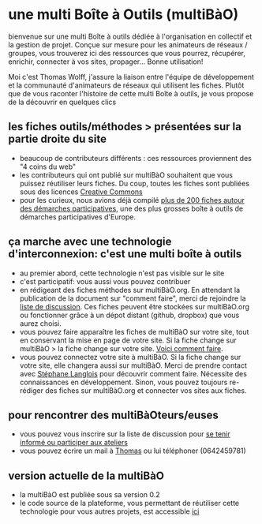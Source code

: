 # une multi Boîte à Outils (multiBàO)

bienvenue sur une multi Boîte à outils dédiée à l'organisation en collectif et la gestion de projet. Conçue sur mesure pour les animateurs de réseaux / groupes, vous trouverez ici des ressources que vous pourrez, récupérer, enrichir, connecter à vos sites, propager... Bonne utilisation!

Moi c'est Thomas Wolff, j'assure la liaison entre l'équipe de développement et la communauté d'animateurs de réseaux qui utilisent les fiches. Plutôt que de vous raconter l'histoire de cette multi Boîte à outils, je vous propose de la découvrir en quelques clics 

## les fiches outils/méthodes > présentées sur la partie droite du site
 * beaucoup de contributeurs différents : ces ressources proviennent des "4 coins du web"
 * les contributeurs qui ont publié sur multiBàO souhaitent que vous puissez réutiliser leurs fiches. Du coup, toutes les fiches sont publiées sous des licences [Creative Commons](http://creativecommons.fr/)
 * pour les curieux, nous avions déjà compilé [plus de 200 fiches autour des démarches participatives](https://www.dropbox.com/sh/vryv33xp4bwwhx0/AAAGx_8JJZO_Gtipmg4GMFIKa), une des plus grosses boîte à outils de démarches participatives d'Europe.

## ça marche avec une technologie d'interconnexion: c'est une multi boîte à outils
 * au premier abord, cette technologie n'est pas visible sur le site
 * c'est participatif: vous aussi vous pouvez contribuer
  * en rédigeant des fiches méthodes sur multiBàO.org. En attendant la publication de la document sur "comment faire", merci de rejoindre la [liste de discussion](http://lists.imaginationforpeople.org/cgi-bin/mailman/listinfo/multibao ). Ces fiches peuvent être stockées sur multiBàO.org ou fonctionner grâce à un dépot distant (github, dropbox) que vous aurez choisi. 
  * vous pouvez faire apparaître les fiches de multiBàO sur votre site, tout en conservant la mise en page de votre site. Si la fiche change sur multiBàO > la fiche change sur votre site. [Voici comment faire](https://github.com/scopyleft/multibao/tree/dev/public/integration).
  * vous pouvez connectez votre site à multiBàO. Si la fiche change sur votre site, elle changera aussi sur multiBàO. Merci de prendre contact avec [Stéphane Langlois](mailto:stephane.langlois@scopyleft.fr) pour découvrir comment faire. Nécessite des connaissances en développement. Sinon, vous pouvez toujours re-rédiger des fiches sur multiBàO.org et connecter vos sites aux fiches. 

## pour rencontrer des multiBàOteurs/euses 

* vous pouvez vous inscrire sur la liste de discussion pour [se tenir informé ou participer aux ateliers](http://lists.imaginationforpeople.org/cgi-bin/mailman/listinfo/multibao )
* vous pouvez écrire un mail à [Thomas](mailto:thomas.wolff@cpcoop.fr) ou lui téléphoner (0642459781)

## version actuelle de la multiBàO

* la multiBàO est publiée sous sa version 0.2 
* le code source de la plateforme, vous permettant de réutiliser cette technologie pour vous autres projets, est accessible [ici](https://github.com/scopyleft/multibao/tree/dev)
